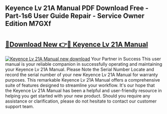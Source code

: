 ## Keyence Lv 21A Manual PDF Download Free - Part-1s6 User Guide Repair - Service Owner Edition M7GXf

# <h2><a href="http://bc20880.oget.top/?id=Keyence+Lv+21A+Manual">🔗Download New 👉🔴 Keyence Lv 21A Manual</a></h2>

[![Keyence Lv 21A Manual new download](https://i.imgur.com/5g1atiW.png)](http://bc20880.oget.top/?id=Keyence+Lv+21A+Manual)
Your Partner in Success This user manual is your reliable companion in successfully operating and maintaining your Keyence Lv 21A Manual. Please Note the Serial Number Locate and record the serial number of your new Keyence Lv 21A Manual for warranty purposes. This remarkable Keyence Lv 21A Manual offers a comprehensive suite of features designed to streamline your workflow. It's our hope that the Keyence Lv 21A Manual has been a helpful and user-friendly resource in helping you get started with your new product. Should you require any assistance or clarification, please do not hesitate to contact our customer support team.
